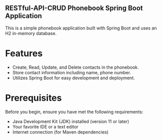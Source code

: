 
## RESTful-API-CRUD Phonebook Spring Boot Application

This is a simple phonebook application built with Spring Boot and uses an H2 in-memory database.


# Features

- Create, Read, Update, and Delete contacts in the phonebook.
- Store contact information including name, phone number.
- Utilizes Spring Boot for easy development and deployment.

# Prerequisites

Before you begin, ensure you have met the following requirements:

- Java Development Kit (JDK) installed (version 11 or later)
- Your favorite IDE or a text editor
- Internet connection (for Maven dependencies)


